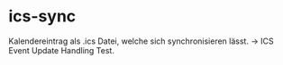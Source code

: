 # ics-sync
Kalendereintrag als .ics Datei, welche sich synchronisieren lässt. -> ICS Event Update Handling Test.
